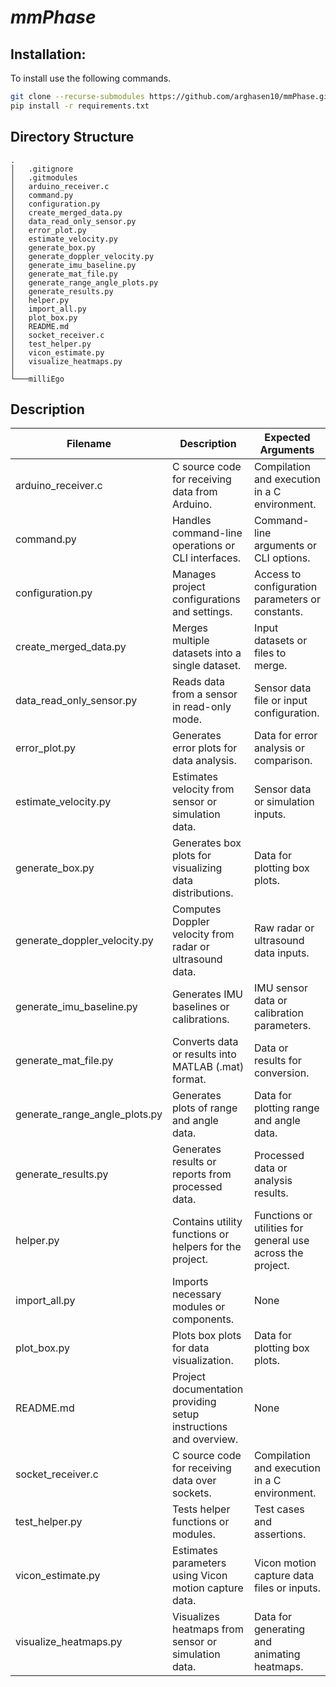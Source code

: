 # <i>mmPhase</i> 

## Installation:

To install use the following commands.
```bash
git clone --recurse-submodules https://github.com/arghasen10/mmPhase.git
pip install -r requirements.txt
```

## Directory Structure

```
.
│   .gitignore
│   .gitmodules
│   arduino_receiver.c
│   command.py
│   configuration.py
│   create_merged_data.py
│   data_read_only_sensor.py
│   error_plot.py
│   estimate_velocity.py
│   generate_box.py
│   generate_doppler_velocity.py
│   generate_imu_baseline.py
│   generate_mat_file.py
│   generate_range_angle_plots.py
│   generate_results.py
│   helper.py
│   import_all.py
│   plot_box.py
│   README.md
│   socket_receiver.c
│   test_helper.py
│   vicon_estimate.py
│   visualize_heatmaps.py
│
└───milliEgo
```

## Description 

| Filename                     | Description                                                      | Expected Arguments                                               |
|------------------------------|------------------------------------------------------------------|------------------------------------------------------------------|
| arduino_receiver.c           | C source code for receiving data from Arduino.                    | Compilation and execution in a C environment.                    |
| command.py                   | Handles command-line operations or CLI interfaces.                | Command-line arguments or CLI options.                           |
| configuration.py             | Manages project configurations and settings.                      | Access to configuration parameters or constants.                |
| create_merged_data.py        | Merges multiple datasets into a single dataset.                  | Input datasets or files to merge.                               |
| data_read_only_sensor.py     | Reads data from a sensor in read-only mode.                      | Sensor data file or input configuration.                        |
| error_plot.py                | Generates error plots for data analysis.                         | Data for error analysis or comparison.                           |
| estimate_velocity.py         | Estimates velocity from sensor or simulation data.               | Sensor data or simulation inputs.                                |
| generate_box.py              | Generates box plots for visualizing data distributions.          | Data for plotting box plots.                                     |
| generate_doppler_velocity.py | Computes Doppler velocity from radar or ultrasound data.         | Raw radar or ultrasound data inputs.                             |
| generate_imu_baseline.py     | Generates IMU baselines or calibrations.                         | IMU sensor data or calibration parameters.                       |
| generate_mat_file.py         | Converts data or results into MATLAB (.mat) format.              | Data or results for conversion.                                  |
| generate_range_angle_plots.py| Generates plots of range and angle data.                         | Data for plotting range and angle data.                          |
| generate_results.py          | Generates results or reports from processed data.                | Processed data or analysis results.                              |
| helper.py                    | Contains utility functions or helpers for the project.           | Functions or utilities for general use across the project.       |
| import_all.py                | Imports necessary modules or components.                         | None                                                             |
| plot_box.py                  | Plots box plots for data visualization.                          | Data for plotting box plots.                                     |
| README.md                    | Project documentation providing setup instructions and overview. | None                                                             |
| socket_receiver.c            | C source code for receiving data over sockets.                   | Compilation and execution in a C environment.                    |
| test_helper.py               | Tests helper functions or modules.                               | Test cases and assertions.                                       |
| vicon_estimate.py            | Estimates parameters using Vicon motion capture data.            | Vicon motion capture data files or inputs.                       |
| visualize_heatmaps.py        | Visualizes heatmaps from sensor or simulation data.              | Data for generating and animating heatmaps.                      |
